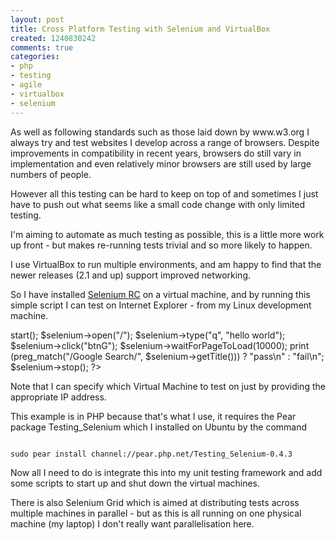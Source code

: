```yaml
---
layout: post
title: Cross Platform Testing with Selenium and VirtualBox
created: 1240830242
comments: true
categories:
- php
- testing
- agile
- virtualbox
- selenium
---
```

<p>
As well as following standards such as those laid down by www.w3.org I always try and test websites I develop across a range of browsers. Despite improvements in compatibility in recent years, browsers do still vary in implementation and even relatively minor browsers are still used by large numbers of people.
</p>
<p>
However all this testing can be hard to keep on top of and sometimes I just have to push out what seems like a small code change with only limited testing.
</p>
<p>
I'm aiming to automate as much testing as possible, this is a little more work up front - but makes re-running tests trivial and so more likely to happen.
</p>
<p>
I use VirtualBox to run multiple environments, and am happy to find that the newer releases (2.1 and up) support improved networking.
</p>
<p>
So I have installed <a href="http://seleniumhq.org/projects/remote-control/">Selenium RC</a> on a virtual machine, and by running this simple script I can test on Internet Explorer - from my Linux development machine.
</p>

<?php

set_include_path(get_include_path() . PATH_SEPARATOR . './PEAR/');
require_once 'Testing/Selenium.php';

$selenium = new Testing_Selenium("*iexplore", "http://www.google.com", '192.168.0.7');

$selenium->start();

$selenium->open("/");
$selenium->type("q", "hello world");
$selenium->click("btnG"); 
$selenium->waitForPageToLoad(10000);
print (preg_match("/Google Search/", $selenium->getTitle())) ? "pass\n" : "fail\n";
$selenium->stop();       

?>
<p>Note that I can specify which Virtual Machine to test on just by providing the appropriate IP address.</p>

<p>This example is in PHP because that's what I use, it requires the Pear package Testing_Selenium which I installed on Ubuntu by the command</p>
<code>
sudo pear install channel://pear.php.net/Testing_Selenium-0.4.3
</code>
<p>
Now all I need to do is integrate this into my unit testing framework and add some scripts to start up and shut down the virtual machines.
</p>

<p>There is also Selenium Grid which is aimed at distributing tests across multiple machines in parallel - but as this is all running on one physical machine (my laptop) I don't really want parallelisation here.</p>

